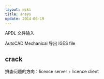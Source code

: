 ```yaml
---
layout: wiki
title: ansys
update: 2014-06-19
---
```



APDL 文件输入

AutoCAD Mechanical 导出 IGES file

## crack 
排查问题的方向：licence server + licence client

